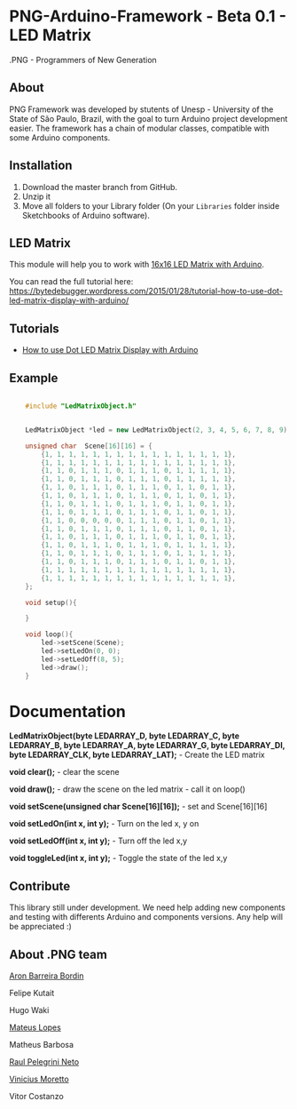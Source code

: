 # PNG-Arduino-Framework - Beta 0.1  - LED Matrix

.PNG - Programmers of New Generation

## About

PNG Framework was developed by stutents of Unesp - University of the State of São Paulo, Brazil, with the goal to turn Arduino project development easier. The framework has a chain of modular classes, compatible with some Arduino components. 

## Installation

1. Download the master branch from GitHub.
2. Unzip it
3. Move all folders to your Library folder (On your `Libraries` folder inside Sketchbooks of Arduino software).

## LED Matrix

This module will help you to work with [16x16 LED Matrix with Arduino](http://www.elabpeers.com/led-matrix-display.html).

You can read the full tutorial here: https://bytedebugger.wordpress.com/2015/01/28/tutorial-how-to-use-dot-led-matrix-display-with-arduino/

## Tutorials

* [How to use Dot LED Matrix Display with Arduino](https://bytedebugger.wordpress.com/2015/01/28/tutorial-how-to-use-dot-led-matrix-display-with-arduino/)

## Example
```c++

	#include "LedMatrixObject.h"


	LedMatrixObject *led = new LedMatrixObject(2, 3, 4, 5, 6, 7, 8, 9);

	unsigned char  Scene[16][16] = {
	    {1, 1, 1, 1, 1, 1, 1, 1, 1, 1, 1, 1, 1, 1, 1, 1},
	    {1, 1, 1, 1, 1, 1, 1, 1, 1, 1, 1, 1, 1, 1, 1, 1},
	    {1, 1, 0, 1, 1, 1, 0, 1, 1, 1, 0, 1, 1, 1, 1, 1},
	    {1, 1, 0, 1, 1, 1, 0, 1, 1, 1, 0, 1, 1, 1, 1, 1},
	    {1, 1, 0, 1, 1, 1, 0, 1, 1, 1, 0, 1, 1, 0, 1, 1},
	    {1, 1, 0, 1, 1, 1, 0, 1, 1, 1, 0, 1, 1, 0, 1, 1},
	    {1, 1, 0, 1, 1, 1, 0, 1, 1, 1, 0, 1, 1, 0, 1, 1},
	    {1, 1, 0, 1, 1, 1, 0, 1, 1, 1, 0, 1, 1, 0, 1, 1},
	    {1, 1, 0, 0, 0, 0, 0, 1, 1, 1, 0, 1, 1, 0, 1, 1},
	    {1, 1, 0, 1, 1, 1, 0, 1, 1, 1, 0, 1, 1, 0, 1, 1},
	    {1, 1, 0, 1, 1, 1, 0, 1, 1, 1, 0, 1, 1, 0, 1, 1},
	    {1, 1, 0, 1, 1, 1, 0, 1, 1, 1, 0, 1, 1, 1, 1, 1},
	    {1, 1, 0, 1, 1, 1, 0, 1, 1, 1, 0, 1, 1, 1, 1, 1},
	    {1, 1, 0, 1, 1, 1, 0, 1, 1, 1, 0, 1, 1, 0, 1, 1},
	    {1, 1, 1, 1, 1, 1, 1, 1, 1, 1, 1, 1, 1, 1, 1, 1},
	    {1, 1, 1, 1, 1, 1, 1, 1, 1, 1, 1, 1, 1, 1, 1, 1},
	};

	void setup(){

	}

	void loop(){
		led->setScene(Scene);
		led->setLedOn(0, 0);
		led->setLedOff(8, 5);
		led->draw();
	}
```

# Documentation

**LedMatrixObject(byte LEDARRAY_D, byte LEDARRAY_C, byte LEDARRAY_B, byte LEDARRAY_A, byte LEDARRAY_G, byte LEDARRAY_DI, byte LEDARRAY_CLK, byte LEDARRAY_LAT);** - Create the LED matrix

**void clear();** - clear the scene

**void draw();** - draw the scene on the led matrix - call it on loop()

**void setScene(unsigned char  Scene[16][16]);** - set and Scene[16][16]

**void setLedOn(int x, int y);** - Turn on the led x, y on

**void setLedOff(int x, int y);** -  Turn off the led x,y

**void toggleLed(int x, int y);** -  Toggle the state of the led x,y
## Contribute

This library still under development. We need help adding new components and testing with differents Arduino and components versions. 
Any help will be appreciated :)

## About .PNG team

[Aron Barreira Bordin](http://github.com/aron-bordin/)

Felipe Kutait

Hugo Waki

[Mateus Lopes](https://github.com/lopeslopes)

Matheus Barbosa

[Raul Pelegrini Neto](https://github.com/RaulPelegrini)

[Vinicius Moretto](https://github.com/vinimoretto)

Vitor Costanzo